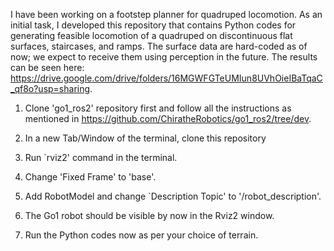 I have been working on a footstep planner for quadruped locomotion. As an initial task, I developed this repository that contains Python codes for generating feasible locomotion of a quadruped on discontinuous flat surfaces, staircases, and ramps. The surface data are hard-coded as of now; we expect to receive them using perception in the future. The results can be seen here: https://drive.google.com/drive/folders/16MGWFGTeUMIun8UVhOieIBaTqaC_qf8o?usp=sharing.

1. Clone 'go1_ros2' repository first and follow all the instructions as mentioned in https://github.com/ChiratheRobotics/go1_ros2/tree/dev.

2. In a new Tab/Window of the terminal, clone this repository
   
3. Run `rviz2' command in the terminal.
   
4. Change 'Fixed Frame' to 'base'.

5. Add RobotModel and change `Description Topic' to '/robot_description'.

6. The Go1 robot should be visible by now in the Rviz2 window.

7. Run the Python codes now as per your choice of terrain.
